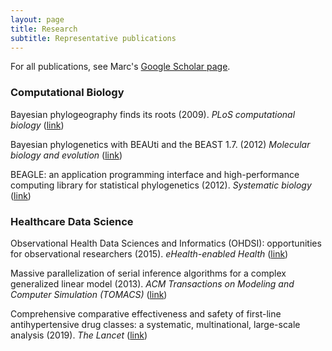 ```yaml
---
layout: page
title: Research
subtitle: Representative publications
---
```


For all publications, see Marc's [Google Scholar page](https://scholar.google.com/citations?hl=en&user=vF2UV4MAAAAJ). 

### Computational Biology 

Bayesian phylogeography finds its roots (2009). _PLoS computational biology_ ([link](https://journals.plos.org/ploscompbiol/article?id=10.1371/journal.pcbi.1000520))

Bayesian phylogenetics with BEAUti and the BEAST 1.7. (2012) _Molecular biology and evolution_ ([link](https://academic.oup.com/mbe/article/29/8/1969/1044583))

BEAGLE: an application programming interface and high-performance computing library for statistical phylogenetics (2012). _Systematic biology_ ([link](https://academic.oup.com/sysbio/article/61/1/170/1680634))


### Healthcare Data Science

Observational Health Data Sciences and Informatics (OHDSI): opportunities for observational researchers (2015). _eHealth-enabled Health_ ([link](https://ebooks.iospress.nl/doi/10.3233/978-1-61499-564-7-574))

Massive parallelization of serial inference algorithms for a complex generalized linear model (2013). _ACM Transactions on Modeling and Computer Simulation (TOMACS)_ ([link](https://dl.acm.org/doi/abs/10.1145/2414416.2414791))

Comprehensive comparative effectiveness and safety of first-line antihypertensive drug classes: a systematic, multinational, large-scale analysis (2019). _The Lancet_ ([link](https://www.sciencedirect.com/science/article/pii/S0140673619323177))

